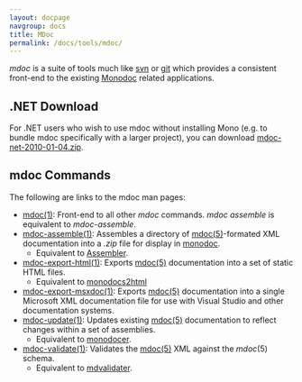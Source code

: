 ```yaml
---
layout: docpage
navgroup: docs
title: MDoc
permalink: /docs/tools/mdoc/
---
```


*mdoc* is a suite of tools much like [svn](http://subversion.tigris.org) or [git](http://git.or.cz) which provides a consistent front-end to the existing [Monodoc]({{site.github.url}}/old_site/Monodoc "Monodoc") related applications.

.NET Download
-------------

For .NET users who wish to use mdoc without installing Mono (e.g. to bundle mdoc specifically with a larger project), you can download [mdoc-net-2010-01-04.zip](http://www.go-mono.com/archive/mdoc-net-2010-01-04.zip).

mdoc Commands
-------------

The following are links to the mdoc man pages:

-   [mdoc(1)](http://www.go-mono.org/docs/monodoc.ashx?link=man:mdoc(1)): Front-end to all other *mdoc* commands. *mdoc assemble* is equivalent to *mdoc-assemble*.
-   [mdoc-assemble(1)](http://www.go-mono.org/docs/monodoc.ashx?link=man:mdoc-assemble(1)): Assembles a directory of [mdoc(5)](http://www.go-mono.org/docs/monodoc.ashx?link=man:mdoc(5))-formated XML documentation into a *.zip* file for display in [monodoc]({{site.github.url}}/old_site/Monodoc "Monodoc").
    -   Equivalent to [Assembler]({{site.github.url}}/old_site/Assembler "Assembler").
-   [mdoc-export-html(1)](http://www.go-mono.org/docs/monodoc.ashx?link=man:mdoc-export-html(1)): Exports [mdoc(5)](http://www.go-mono.org/docs/monodoc.ashx?link=man:mdoc(5)) documentation into a set of static HTML files.
    -   Equivalent to [monodocs2html]({{site.github.url}}/old_site/Generating_Documentation#generating-static-html-documentation "Generating Documentation")
-   [mdoc-export-msxdoc(1)](http://www.go-mono.org/docs/monodoc.ashx?link=man:mdoc-export-msxdoc(1)): Exports [mdoc(5)](http://www.go-mono.org/docs/monodoc.ashx?link=man:mdoc(5)) documentation into a single Microsoft XML documentation file for use with Visual Studio and other documentation systems.
-   [mdoc-update(1)](http://www.go-mono.org/docs/monodoc.ashx?link=man:mdoc-update(1)): Updates existing [mdoc(5)](http://www.go-mono.org/docs/monodoc.ashx?link=man:mdoc(5)) documentation to reflect changes within a set of assemblies.
    -   Equivalent to [monodocer]({{site.github.url}}/old_site/Monodocer "Monodocer").
-   [mdoc-validate(1)](http://www.go-mono.org/docs/monodoc.ashx?link=man:mdoc-validate(1)): Validates the [mdoc(5)](http://www.go-mono.org/docs/monodoc.ashx?link=man:mdoc(5)) XML against the *mdoc*(5) schema.
    -   Equivalent to [mdvalidater]({{site.github.url}}/old_site/Generating_Documentation#validate-monodoc-xml-format "Generating Documentation").
